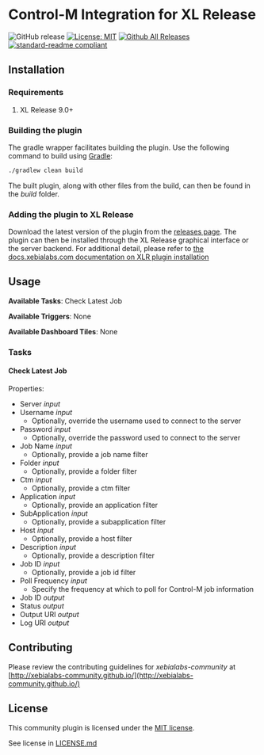 
# Control-M Integration for XL Release

![GitHub release](https://img.shields.io/github/release/xebialabs-community/xlr-control-m-plugin.svg)
[![License: MIT](https://img.shields.io/badge/license-MIT-yellow.svg)](https://opensource.org/licenses/MIT)
[![Github All Releases](https://img.shields.io/github/downloads/xebialabs-community/xlr-control-m-plugin/total.svg)](https://github.com/xebialabs-community/xlr-control-m-plugin/releases)
[![standard-readme compliant](https://img.shields.io/badge/readme%20style-standard-blue.svg)](https://github.com/RichardLitt/standard-readme)

## Installation

### Requirements

1. XL Release 9.0+

### Building the plugin
The gradle wrapper facilitates building the plugin.  Use the following command to build using [Gradle](https://gradle.org/):
```bash
./gradlew clean build
```
The built plugin, along with other files from the build, can then be found in the _build_ folder.

### Adding the plugin to XL Release

Download the latest version of the plugin from the [releases page](https://github.com/xebialabs-community/xlr-control-m-plugin/releases).  The plugin can then be installed through the XL Release graphical interface or the server backend.  For additional detail, please refer to [the docs.xebialabs.com documentation on XLR plugin installation](https://docs.xebialabs.com/xl-release/how-to/install-or-remove-xl-release-plugins.html)

## Usage

__Available Tasks__: Check Latest Job

__Available Triggers__: None

__Available Dashboard Tiles__: None

### Tasks

#### Check Latest Job
Properties:
* Server _input_ 
* Username _input_ 
   * Optionally, override the username used to connect to the server
* Password _input_ 
   * Optionally, override the password used to connect to the server
* Job Name _input_ 
   * Optionally, provide a job name filter
* Folder _input_ 
   * Optionally, provide a folder filter
* Ctm _input_ 
   * Optionally, provide a ctm filter
* Application _input_ 
   * Optionally, provide an application filter
* SubApplication _input_ 
   * Optionally, provide a subapplication filter
* Host _input_ 
   * Optionally, provide a host filter
* Description _input_ 
   * Optionally, provide a description filter
* Job ID _input_ 
   * Optionally, provide a job id filter
* Poll Frequency _input_ 
   * Specify the frequency at which to poll for Control-M job information
* Job ID _output_ 
* Status _output_ 
* Output URI _output_ 
* Log URI _output_ 

## Contributing

Please review the contributing guidelines for _xebialabs-community_ at [http://xebialabs-community.github.io/](http://xebialabs-community.github.io/)

## License

This community plugin is licensed under the [MIT license](https://opensource.org/licenses/MIT).

See license in [LICENSE.md](LICENSE.md)
